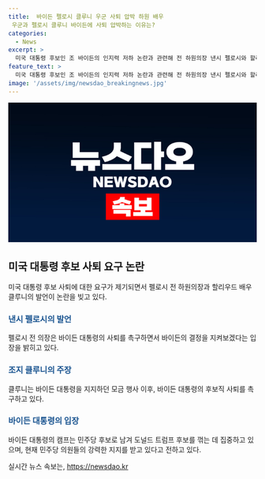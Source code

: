 ```yaml
---
title:  바이든 펠로시 클루니 우군 사퇴 압박 하원 배우
 우군과 펠로시 클루니 바이든에 사퇴 압박하는 이유는?
categories:
  - News
excerpt: >
  미국 대통령 후보인 조 바이든의 인지력 저하 논란과 관련해 전 하원의장 낸시 펠로시와 할리우드 배우 조지 클루니의 사퇴 촉구 발언이 파장을 일으키고 있다. 펠로시는 바이든의 사퇴를 촉구하며 미국의 대선 완주 의지를 의심케 해 NYT가 발표한 발언 해석에 대해 반박했고, 클루니는 바이든의 인지력 감퇴를 우려하며 후보직 사퇴를 촉구하는 기고문을 낸 것으로 알려졌다. 하지만 바이든 선거 캠프는 여전히 민주당 의원들의 강력한 지지를 받고 있다는 입장이다. 클릭하면 전문 읽기!
feature_text: >
  미국 대통령 후보인 조 바이든의 인지력 저하 논란과 관련해 전 하원의장 낸시 펠로시와 할리우드 배우 조지 클루니의 사퇴 촉구 발언이 파장을 일으키고 있다. 펠로시는 바이든의 사퇴를 촉구하며 미국의 대선 완주 의지를 의심케 해 NYT가 발표한 발언 해석에 대해 반박했고, 클루니는 바이든의 인지력 감퇴를 우려하며 후보직 사퇴를 촉구하는 기고문을 낸 것으로 알려졌다. 하지만 바이든 선거 캠프는 여전히 민주당 의원들의 강력한 지지를 받고 있다는 입장이다. 클릭하면 전문 읽기!
image: '/assets/img/newsdao_breakingnews.jpg'
---
```


<p><img src="/assets/img/newsdao_breakingnews.jpg" alt="ranknews 속보" /></p>

<h2 data-ke-size="size26">미국 대통령 후보 사퇴 요구 논란</h2>

<p data-ke-size="size16">미국 대통령 후보 사퇴에 대한 요구가 제기되면서 펠로시 전 하원의장과 할리우드 배우 클루니의 발언이 논란을 빚고 있다.</p>

<h3><b><span style="color: #1a5490;">낸시 펠로시의 발언</span></b></h3>

<p data-ke-size="size16">펠로시 전 의장은 바이든 대통령의 사퇴를 촉구하면서 바이든의 결정을 지켜보겠다는 입장을 밝히고 있다.</p>

<h3><b><span style="color: #1a5490;">조지 클루니의 주장</span></b></h3>

<p data-ke-size="size16">클루니는 바이든 대통령을 지지하던 모금 행사 이후, 바이든 대통령의 후보직 사퇴를 촉구하고 있다.</p>

<h3><b><span style="color: #1a5490;">바이든 대통령의 입장</span></b></h3>

<p data-ke-size="size16">바이든 대통령의 캠프는 민주당 후보로 남겨 도널드 트럼프 후보를 꺾는 데 집중하고 있으며, 현재 민주당 의원들의 강력한 지지를 받고 있다고 전하고 있다.</p>
실시간 뉴스 속보는, <a href="https://newsdao.kr" rel="dofollow">https://newsdao.kr</a>


